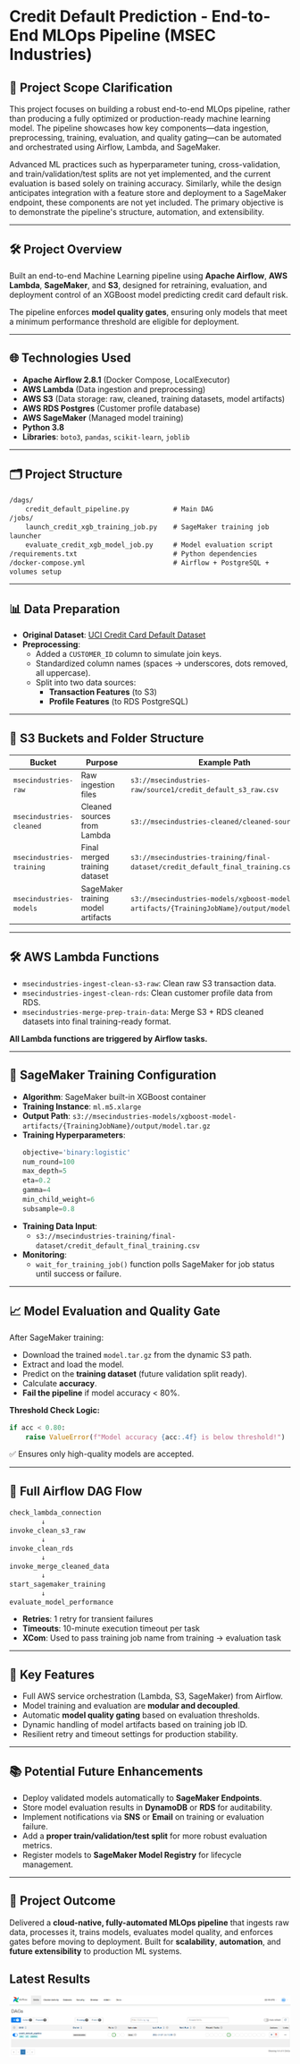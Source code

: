 # Credit Default Prediction - End-to-End MLOps Pipeline (MSEC Industries)

## 🎯 Project Scope Clarification

This project focuses on building a robust end-to-end MLOps pipeline, rather than producing a fully optimized or production-ready machine learning model. The pipeline showcases how key components—data ingestion, preprocessing, training, evaluation, and quality gating—can be automated and orchestrated using Airflow, Lambda, and SageMaker.

Advanced ML practices such as hyperparameter tuning, cross-validation, and train/validation/test splits are not yet implemented, and the current evaluation is based solely on training accuracy. Similarly, while the design anticipates integration with a feature store and deployment to a SageMaker endpoint, these components are not yet included. The primary objective is to demonstrate the pipeline's structure, automation, and extensibility.

---

## 🛠️ Project Overview

Built an end-to-end Machine Learning pipeline using **Apache Airflow**, **AWS Lambda**, **SageMaker**, and **S3**, designed for retraining, evaluation, and deployment control of an XGBoost model predicting credit card default risk.

The pipeline enforces **model quality gates**, ensuring only models that meet a minimum performance threshold are eligible for deployment.

---

## 🌐 Technologies Used

- **Apache Airflow 2.8.1** (Docker Compose, LocalExecutor)
- **AWS Lambda** (Data ingestion and preprocessing)
- **AWS S3** (Data storage: raw, cleaned, training datasets, model artifacts)
- **AWS RDS Postgres** (Customer profile database)
- **AWS SageMaker** (Managed model training)
- **Python 3.8**
- **Libraries**: `boto3`, `pandas`, `scikit-learn`, `joblib`

---

## 🗂️ Project Structure

```plaintext
/dags/
    credit_default_pipeline.py           # Main DAG
/jobs/
    launch_credit_xgb_training_job.py    # SageMaker training job launcher
    evaluate_credit_xgb_model_job.py     # Model evaluation script
/requirements.txt                        # Python dependencies
/docker-compose.yml                      # Airflow + PostgreSQL + volumes setup
```

---

## 📊 Data Preparation

- **Original Dataset**: [UCI Credit Card Default Dataset](https://archive.ics.uci.edu/ml/datasets/default+of+credit+card+clients)
- **Preprocessing**:
  - Added a `CUSTOMER_ID` column to simulate join keys.
  - Standardized column names (spaces → underscores, dots removed, all uppercase).
  - Split into two data sources:
    - **Transaction Features** (to S3)
    - **Profile Features** (to RDS PostgreSQL)

---

## 🫳 S3 Buckets and Folder Structure

| Bucket                    | Purpose                            | Example Path                                                                               |
| ------------------------- | ---------------------------------- | ------------------------------------------------------------------------------------------ |
| `msecindustries-raw`      | Raw ingestion files                | `s3://msecindustries-raw/source1/credit_default_s3_raw.csv`                                |
| `msecindustries-cleaned`  | Cleaned sources from Lambda        | `s3://msecindustries-cleaned/cleaned-source1/`                                             |
| `msecindustries-training` | Final merged training dataset      | `s3://msecindustries-training/final-dataset/credit_default_final_training.csv`             |
| `msecindustries-models`   | SageMaker training model artifacts | `s3://msecindustries-models/xgboost-model-artifacts/{TrainingJobName}/output/model.tar.gz` |

---

## 🛠️ AWS Lambda Functions

- `msecindustries-ingest-clean-s3-raw`: Clean raw S3 transaction data.
- `msecindustries-ingest-clean-rds`: Clean customer profile data from RDS.
- `msecindustries-merge-prep-train-data`: Merge S3 + RDS cleaned datasets into final training-ready format.

**All Lambda functions are triggered by Airflow tasks.**

---

## 🧐 SageMaker Training Configuration

- **Algorithm**: SageMaker built-in XGBoost container
- **Training Instance**: `ml.m5.xlarge`
- **Output Path**: `s3://msecindustries-models/xgboost-model-artifacts/{TrainingJobName}/output/model.tar.gz`
- **Training Hyperparameters**:
  ```python
  objective='binary:logistic'
  num_round=100
  max_depth=5
  eta=0.2
  gamma=4
  min_child_weight=6
  subsample=0.8
  ```
- **Training Data Input**:
  - `s3://msecindustries-training/final-dataset/credit_default_final_training.csv`
- **Monitoring**:
  - `wait_for_training_job()` function polls SageMaker for job status until success or failure.

---

## 📈 Model Evaluation and Quality Gate

After SageMaker training:

- Download the trained `model.tar.gz` from the dynamic S3 path.
- Extract and load the model.
- Predict on the **training dataset** (future validation split ready).
- Calculate **accuracy**.
- **Fail the pipeline** if model accuracy < 80%.

**Threshold Check Logic:**

```python
if acc < 0.80:
    raise ValueError(f"Model accuracy {acc:.4f} is below threshold!")
```

✅ Ensures only high-quality models are accepted.

---

## 👋 Full Airflow DAG Flow

```plaintext
check_lambda_connection
        ↓
invoke_clean_s3_raw
        ↓
invoke_clean_rds
        ↓
invoke_merge_cleaned_data
        ↓
start_sagemaker_training
        ↓
evaluate_model_performance
```

- **Retries**: 1 retry for transient failures
- **Timeouts**: 10-minute execution timeout per task
- **XCom**: Used to pass training job name from training → evaluation task

---

## 🚀 Key Features

- Full AWS service orchestration (Lambda, S3, SageMaker) from Airflow.
- Model training and evaluation are **modular and decoupled**.
- Automatic **model quality gating** based on evaluation thresholds.
- Dynamic handling of model artifacts based on training job ID.
- Resilient retry and timeout settings for production stability.

---

## 📚 Potential Future Enhancements

- Deploy validated models automatically to **SageMaker Endpoints**.
- Store model evaluation results in **DynamoDB** or **RDS** for auditability.
- Implement notifications via **SNS** or **Email** on training or evaluation failure.
- Add a **proper train/validation/test split** for more robust evaluation metrics.
- Register models to **SageMaker Model Registry** for lifecycle management.

---

## 🌟 Project Outcome

Delivered a **cloud-native, fully-automated MLOps pipeline** that ingests raw data, processes it, trains models, evaluates model quality, and enforces gates before moving to deployment. Built for **scalability**, **automation**, and **future extensibility** to production ML systems.

## Latest Results

![alt text](image.png)
